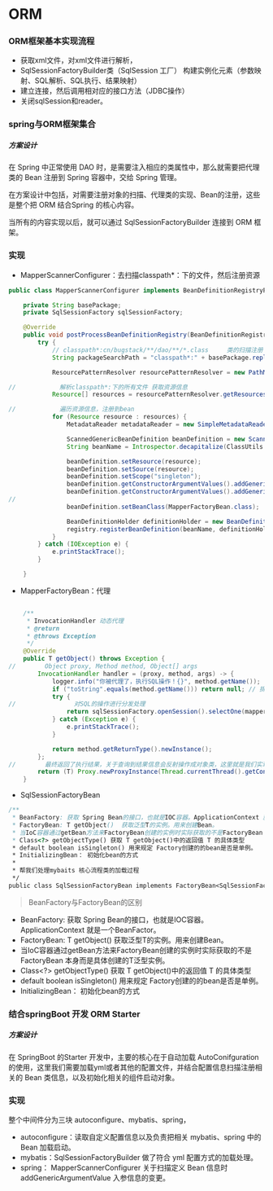 # ORM

### ORM框架基本实现流程

- 获取xml文件，对xml文件进行解析，
- SqlSessionFactoryBuilder类（SqlSession 工厂） 构建实例化元素（参数映射、SQL解析、SQL执行、结果映射）
- 建立连接，然后调用相对应的接口方法（JDBC操作）
- 关闭sqlSession和reader。



### spring与ORM框架集合

##### 方案设计

在 Spring 中正常使用 DAO 时，是需要注入相应的类属性中，那么就需要把代理类的 Bean 注册到 Spring 容器中，交给 Spring 管理。

在方案设计中包括，对需要注册对象的扫描、代理类的实现、Bean的注册，这些是整个把 ORM 结合Spring 的核心内容。

当所有的内容实现以后，就可以通过 SqlSessionFactoryBuilder 连接到 ORM 框架。


### 实现

- MapperScannerConfigurer：去扫描classpath*：下的文件，然后注册资源

```java
public class MapperScannerConfigurer implements BeanDefinitionRegistryPostProcessor {

    private String basePackage;
    private SqlSessionFactory sqlSessionFactory;

    @Override
    public void postProcessBeanDefinitionRegistry(BeanDefinitionRegistry registry) throws BeansException {
        try {
            // classpath*:cn/bugstack/**/dao/**/*.class     类的扫描注册
            String packageSearchPath = "classpath*:" + basePackage.replace('.', '/') + "/**/*.class";

            ResourcePatternResolver resourcePatternResolver = new PathMatchingResourcePatternResolver();

//            解析classpath*:下的所有文件 获取资源信息
            Resource[] resources = resourcePatternResolver.getResources(packageSearchPath);

//            遍历资源信息，注册到bean
            for (Resource resource : resources) {
                MetadataReader metadataReader = new SimpleMetadataReader(resource, ClassUtils.getDefaultClassLoader());

                ScannedGenericBeanDefinition beanDefinition = new ScannedGenericBeanDefinition(metadataReader);
                String beanName = Introspector.decapitalize(ClassUtils.getShortName(beanDefinition.getBeanClassName()));

                beanDefinition.setResource(resource);
                beanDefinition.setSource(resource);
                beanDefinition.setScope("singleton");
                beanDefinition.getConstructorArgumentValues().addGenericArgumentValue(beanDefinition.getBeanClassName());
                beanDefinition.getConstructorArgumentValues().addGenericArgumentValue(sqlSessionFactory);
//
                beanDefinition.setBeanClass(MapperFactoryBean.class);

                BeanDefinitionHolder definitionHolder = new BeanDefinitionHolder(beanDefinition, beanName);
                registry.registerBeanDefinition(beanName, definitionHolder.getBeanDefinition());
            }
        } catch (IOException e) {
            e.printStackTrace();
        }

    }
```

- MapperFactoryBean：代理

```java

    /**
     * InvocationHandler 动态代理
     * @return
     * @throws Exception
     */
    @Override
    public T getObject() throws Exception {
//        Object proxy, Method method, Object[] args
        InvocationHandler handler = (proxy, method, args) -> {
            logger.info("你被代理了，执行SQL操作！{}", method.getName());
            if ("toString".equals(method.getName())) return null; // 排除Object方法
            try {
//                对SQL的操作进行分发处理
                return sqlSessionFactory.openSession().selectOne(mapperInterface.getName() + "." + method.getName(), args[0]);
            } catch (Exception e) {
                e.printStackTrace();
            }

            return method.getReturnType().newInstance();
        };
//        最终返回了执行结果，关于查询到结果信息会反射操作成对象类，这里就是我们实现的 ORM 中间件负责的事情了。
        return (T) Proxy.newProxyInstance(Thread.currentThread().getContextClassLoader(), new Class[]{mapperInterface}, handler);
    }
```

- SqlSessionFactoryBean 

```java
/**
 * BeanFactory: 获取 Spring Bean的接口，也就是IOC容器。ApplicationContext 就是一个BeanFactor。
 * FactoryBean: T getObject()  获取泛型T的实例。用来创建Bean。
 * 当IoC容器通过getBean方法来FactoryBean创建的实例时实际获取的不是FactoryBean 本身而是具体创建的T泛型实例。
 * Class<?> getObjectType() 获取 T getObject()中的返回值 T 的具体类型
 * default boolean isSingleton() 用来规定 Factory创建的的bean是否是单例。
 * InitializingBean： 初始化bean的方式
 *
 * 帮我们处理mybaits 核心流程类的加载过程
 */
public class SqlSessionFactoryBean implements FactoryBean<SqlSessionFactory>, InitializingBean {
```

>BeanFactory与FactoryBean的区别

 * BeanFactory: 获取 Spring Bean的接口，也就是IOC容器。ApplicationContext 就是一个BeanFactor。
 * FactoryBean: T getObject()  获取泛型T的实例。用来创建Bean。
 * 当IoC容器通过getBean方法来FactoryBean创建的实例时实际获取的不是FactoryBean 本身而是具体创建的T泛型实例。
 * Class<?> getObjectType() 获取 T getObject()中的返回值 T 的具体类型
 * default boolean isSingleton() 用来规定 Factory创建的的bean是否是单例。
 * InitializingBean： 初始化bean的方式

### 结合springBoot 开发 ORM Starter

##### 方案设计

在 SpringBoot 的Starter 开发中，主要的核心在于自动加载 AutoConifguration 的使用，这里我们需要加载yml或者其他的配置文件，并结合配置信息扫描注册相关的 Bean 类信息，以及初始化相关的组件启动对象。

### 实现

整个中间件分为三块 autoconfigure、mybatis、spring，

- autoconfigure：读取自定义配置信息以及负责把相关 mybatis、spring 中的Bean 加载启动。
- mybatis：SqlSessionFactoryBuilder 做了符合 yml 配置方式的加载处理。
- spring： MapperScannerConfigurer 关于扫描定义 Bean 信息时 addGenericArgumentValue 入参信息的变更。



